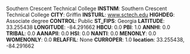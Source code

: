 
Southern Crescent Technical College
**INSTNM**: Southern Crescent Technical College 
**CITY**: Griffin 
**INSTURL**: www.sctech.edu 
**HIGHDEG**: Associate degree 
**CONTROL**: Public 
**ST_FIPS**: Georgia 
**LATITUDE**: 33.255438 
**LONGITUDE**: -84.291662 
**HBCU**: 0.0 
**PBI**: 1.0 
**ANNHI**: 0.0 
**TRIBAL**: 0.0 
**AANAPII**: 0.0 
**HSI**: 0.0 
**NANTI**: 0.0 
**MENONLY**: 0.0 
**WOMENONLY**: 0.0 
**RELAFFIL**: None 
**CURROPER**: 1.0 
**location**: 33.255438, -84.291662 